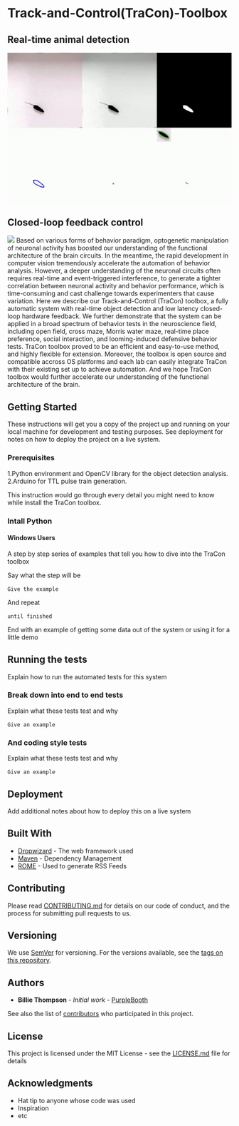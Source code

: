 # Track-and-Control(TraCon)-Toolbox
## Real-time animal detection
![](Gif_folder/demo_1.gif)

## Closed-loop feedback control
![](Gif_folder/Demo_closedLoop.gif)
Based on various forms of behavior paradigm, optogenetic manipulation of neuronal activity has boosted our understanding of the functional architecture of the brain circuits. In the meantime, the rapid development in computer vision tremendously accelerate the automation of behavior analysis. However, a deeper understanding of the neuronal circuits often requires real-time and event-triggered interference, to generate a tighter correlation between neuronal activity and behavior performance, which is time-consuming and cast challenge towards experimenters that cause variation. Here we describe our Track-and-Control (TraCon) toolbox, a fully automatic system with real-time object detection and low latency closed-loop hardware feedback. We further demonstrate that the system can be applied in a broad spectrum of behavior tests in the neuroscience field, including open field, cross maze, Morris water maze, real-time place preference, social interaction, and looming-induced defensive behavior tests. TraCon toolbox proved to be an efficient and easy-to-use method, and highly flexible for extension. Moreover, the toolbox is open source and compatible accross OS platforms and each lab can easily integrate TraCon with their existing set up to achieve automation. And we hope TraCon toolbox would further accelerate our understanding of the functional architecture of the brain. 

## Getting Started

These instructions will get you a copy of the project up and running on your local machine for development and testing purposes. See deployment for notes on how to deploy the project on a live system.

### Prerequisites

1.Python environment and OpenCV library for the object detection analysis.
2.Arduino for TTL pulse train generation.

This instruction would go through every detail you might need to know while install the TraCon toolbox.


### Intall Python

#### Windows Users
A step by step series of examples that tell you how to dive into the TraCon toolbox

Say what the step will be

```
Give the example
```

And repeat

```
until finished
```

End with an example of getting some data out of the system or using it for a little demo

## Running the tests

Explain how to run the automated tests for this system

### Break down into end to end tests

Explain what these tests test and why

```
Give an example
```

### And coding style tests

Explain what these tests test and why

```
Give an example
```

## Deployment

Add additional notes about how to deploy this on a live system

## Built With

* [Dropwizard](http://www.dropwizard.io/1.0.2/docs/) - The web framework used
* [Maven](https://maven.apache.org/) - Dependency Management
* [ROME](https://rometools.github.io/rome/) - Used to generate RSS Feeds

## Contributing

Please read [CONTRIBUTING.md](https://gist.github.com/PurpleBooth/b24679402957c63ec426) for details on our code of conduct, and the process for submitting pull requests to us.

## Versioning

We use [SemVer](http://semver.org/) for versioning. For the versions available, see the [tags on this repository](https://github.com/your/project/tags). 

## Authors

* **Billie Thompson** - *Initial work* - [PurpleBooth](https://github.com/PurpleBooth)

See also the list of [contributors](https://github.com/your/project/contributors) who participated in this project.

## License

This project is licensed under the MIT License - see the [LICENSE.md](LICENSE.md) file for details

## Acknowledgments

* Hat tip to anyone whose code was used
* Inspiration
* etc
